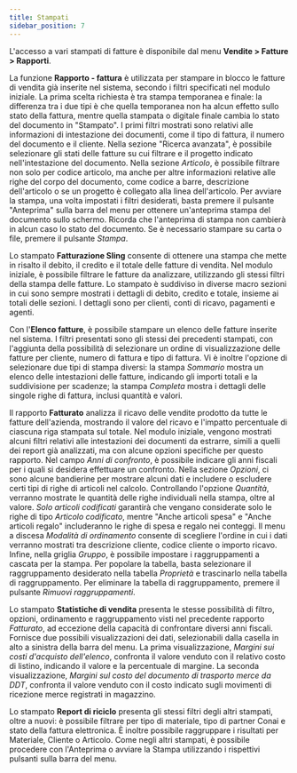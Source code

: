 ```yaml
---
title: Stampati
sidebar_position: 7
---
```


L'accesso a vari stampati di fatture è disponibile dal menu **Vendite > Fatture > Rapporti**.

La funzione **Rapporto - fattura** è utilizzata per stampare in blocco le fatture di vendita già inserite nel sistema, secondo i filtri specificati nel modulo iniziale. La prima scelta richiesta è tra stampa temporanea e finale: la differenza tra i due tipi è che quella temporanea non ha alcun effetto sullo stato della fattura, mentre quella stampata o digitale finale cambia lo stato del documento in "Stampato". I primi filtri mostrati sono relativi alle informazioni di intestazione dei documenti, come il tipo di fattura, il numero del documento e il cliente. Nella sezione "Ricerca avanzata", è possibile selezionare gli stati delle fatture su cui filtrare e il progetto indicato nell'intestazione del documento.
Nella sezione *Articolo*, è possibile filtrare non solo per codice articolo, ma anche per altre informazioni relative alle righe del corpo del documento, come codice a barre, descrizione dell'articolo o se un progetto è collegato alla linea dell'articolo.
Per avviare la stampa, una volta impostati i filtri desiderati, basta premere il pulsante "Anteprima" sulla barra del menu per ottenere un'anteprima stampa del documento sullo schermo. Ricorda che l'anteprima di stampa non cambierà in alcun caso lo stato del documento. Se è necessario stampare su carta o file, premere il pulsante *Stampa*.

Lo stampato **Fatturazione Sling** consente di ottenere una stampa che mette in risalto il debito, il credito e il totale delle fatture di vendita.
Nel modulo iniziale, è possibile filtrare le fatture da analizzare, utilizzando gli stessi filtri della stampa delle fatture. Lo stampato è suddiviso in diverse macro sezioni in cui sono sempre mostrati i dettagli di debito, credito e totale, insieme ai totali delle sezioni. I dettagli sono per clienti, conti di ricavo, pagamenti e agenti.

Con l'**Elenco fatture**, è possibile stampare un elenco delle fatture inserite nel sistema.
I filtri presentati sono gli stessi dei precedenti stampati, con l'aggiunta della possibilità di selezionare un ordine di visualizzazione delle fatture per cliente, numero di fattura e tipo di fattura. Vi è inoltre l'opzione di selezionare due tipi di stampa diversi: la stampa *Sommario* mostra un elenco delle intestazioni delle fatture, indicando gli importi totali e la suddivisione per scadenze; la stampa *Completa* mostra i dettagli delle singole righe di fattura, inclusi quantità e valori.

Il rapporto **Fatturato** analizza il ricavo delle vendite prodotto da tutte le fatture dell'azienda, mostrando il valore del ricavo e l'impatto percentuale di ciascuna riga stampata sul totale.
Nel modulo iniziale, vengono mostrati alcuni filtri relativi alle intestazioni dei documenti da estrarre, simili a quelli dei report già analizzati, ma con alcune opzioni specifiche per questo rapporto.
Nel campo *Anni di confronto*, è possibile indicare gli anni fiscali per i quali si desidera effettuare un confronto. Nella sezione *Opzioni*, ci sono alcune bandierine per mostrare alcuni dati e includere o escludere certi tipi di righe di articoli nel calcolo. Controllando l'opzione *Quantità*, verranno mostrate le quantità delle righe individuali nella stampa, oltre al valore. *Solo articoli codificati* garantirà che vengano considerate solo le righe di tipo *Articolo codificato*, mentre "Anche articoli spesa" e "Anche articoli regalo" includeranno le righe di spesa e regalo nei conteggi. Il menu a discesa *Modalità di ordinamento* consente di scegliere l'ordine in cui i dati verranno mostrati tra descrizione cliente, codice cliente o importo ricavo. Infine, nella griglia *Gruppo*, è possibile impostare i raggruppamenti a cascata per la stampa. Per popolare la tabella, basta selezionare il raggruppamento desiderato nella tabella *Proprietà* e trascinarlo nella tabella di raggruppamento. Per eliminare la tabella di raggruppamento, premere il pulsante *Rimuovi raggruppamenti*.

Lo stampato **Statistiche di vendita** presenta le stesse possibilità di filtro, opzioni, ordinamento e raggruppamento visti nel precedente rapporto *Fatturato*, ad eccezione della capacità di confrontare diversi anni fiscali. Fornisce due possibili visualizzazioni dei dati, selezionabili dalla casella in alto a sinistra della barra del menu. La prima visualizzazione, *Margini sui costi d'acquisto dell'elenco*, confronta il valore venduto con il relativo costo di listino, indicando il valore e la percentuale di margine. La seconda visualizzazione, *Margini sul costo del documento di trasporto merce da DDT*, confronta il valore venduto con il costo indicato sugli movimenti di ricezione merce registrati in magazzino.

Lo stampato **Report di riciclo** presenta gli stessi filtri degli altri stampati, oltre a nuovi: è possibile filtrare per tipo di materiale, tipo di partner Conai e stato della fattura elettronica. È inoltre possibile raggruppare i risultati per Materiale, Cliente o Articolo.
Come negli altri stampati, è possibile procedere con l'Anteprima o avviare la Stampa utilizzando i rispettivi pulsanti sulla barra del menu.